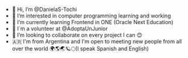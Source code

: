 - 👋 Hi, I’m @DanielaS-Tochi
- 👀 I’m interested in computer programming learning and working 
- 🌱 I’m currently learning Frontend in ONE (Oracle Next Education)
- 🌱 I´m a volunteer at @AdoptaUnJunior
- 💞️ I’m looking to collaborate on every project I can 😊
- 🇦🇷 I'm from Argentina and I'm open to meeting new people from all over the world  🌍🌎🌏🪐🌕(I speak Spanish and English)
  

<!---
DanielaS-Tochi/DanielaS-Tochi is a ✨ special ✨ repository because its `README.md` (this file) appears on your GitHub profile.
You can click the Preview link to take a look at your changes.
--->
